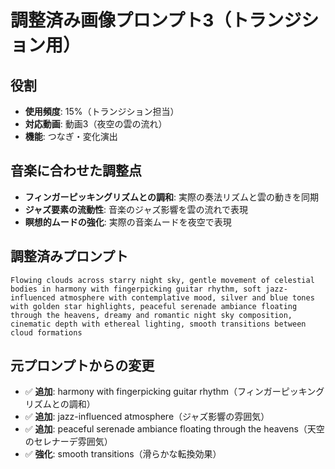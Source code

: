 # 調整済み画像プロンプト3（トランジション用）

## 役割
- **使用頻度**: 15%（トランジション担当）
- **対応動画**: 動画3（夜空の雲の流れ）
- **機能**: つなぎ・変化演出

## 音楽に合わせた調整点
- **フィンガーピッキングリズムとの調和**: 実際の奏法リズムと雲の動きを同期
- **ジャズ要素の流動性**: 音楽のジャズ影響を雲の流れで表現
- **瞑想的ムードの強化**: 実際の音楽ムードを夜空で表現

## 調整済みプロンプト
```
Flowing clouds across starry night sky, gentle movement of celestial bodies in harmony with fingerpicking guitar rhythm, soft jazz-influenced atmosphere with contemplative mood, silver and blue tones with golden star highlights, peaceful serenade ambiance floating through the heavens, dreamy and romantic night sky composition, cinematic depth with ethereal lighting, smooth transitions between cloud formations
```

## 元プロンプトからの変更
- ✅ **追加**: harmony with fingerpicking guitar rhythm（フィンガーピッキングリズムとの調和）
- ✅ **追加**: jazz-influenced atmosphere（ジャズ影響の雰囲気）
- ✅ **追加**: peaceful serenade ambiance floating through the heavens（天空のセレナーデ雰囲気）
- ✅ **強化**: smooth transitions（滑らかな転換効果）
